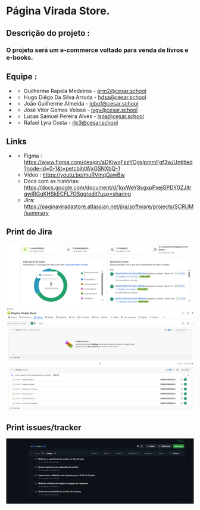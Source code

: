# Página Virada Store.

## Descrição do projeto : 

### O projeto será um e-commerce voltado para venda de livros e e-books.

## Equipe : 

* - Guilherme Rapela Medeiros	- grm2@cesar.school
* - Hugo Diêgo Da Silva Arruda	- hdsa@cesar.school
* - João Guilherme Almeida	- jgbof@cesar.school
* - José Vitor Gomes Veloso	- jvgv@cesar.school
* - Lucas Samuel Pereira Alves	- lspa@cesar.school
* - Rafael Lyra Costa	- rlc3@cesar.school

 ## Links
 * - Figma : https://www.figma.com/design/aDKjwqFzzYOgslpmmFgf3w/Untitled?node-id=0-1&t=petcbihtWxGSNXbQ-1
   - Vídeo : https://youtu.be/muRVmqQawBw
   - Docs com as histórias: https://docs.google.com/document/d/1qxWeY8sgxpPxejGPDY0ZJitrgwIRGgKHSkECFL7OSgg/edit?usp=sharing
   - Jira: https://paginaviradastore.atlassian.net/jira/software/projects/SCRUM/summary
 ## Print do Jira

 ![quadro](./printJira/Sprint1.png)
 ![backlog](./printJira/backlog.png)

 ## Print issues/tracker

 ![quadro](./prints/issuesTracker.png)
